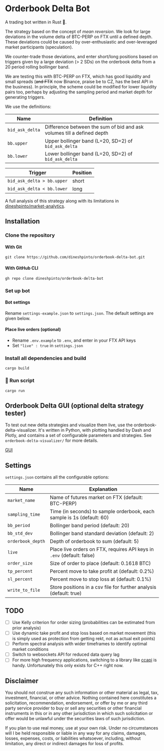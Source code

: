 # Orderbook Delta Bot

A trading bot written in Rust 🦀.

The strategy based on the concept of _mean reversion_. We look for large deviations in the volume delta of BTC-PERP on
FTX until a defined depth.
These deviations could be caused by over-enthusiastic and over-leveraged market participants (speculation).

We counter-trade those deviations, and enter short/long positions based on triggers given by a large deviation
(> 2 SDs) on the orderbook delta from a 20 period rolling bollinger band.

We are testing this with BTC-PERP on FTX, which has good liquidity and small spreads (~~and FTX~~ now Binance, praise be to CZ, has the best API
in the business). In principle, the scheme could be modified for lower liquidity pairs too, perhaps by adjusting
the sampling period and market depth for generating triggers.

We use the definitions:

| Name            | Definition                                                             |
| --------------- | ---------------------------------------------------------------------- |
| `bid_ask_delta` | Difference between the sum of bid and ask volumes till a defined depth |
| `bb.upper`      | Upper bollinger band (L=20, SD=2) of `bid_ask_delta`                   |
| `bb.lower`      | Lower bollinger band (L=20, SD=2) of `bid_ask_delta`                   |

| Trigger                    | Position |
| -------------------------- | -------- |
| `bid_ask_delta > bb.upper` | short    |
| `bid_ask_delta < bb.lower` | long     |

A full analysis of this strategy along with its limitations in
[dineshpinto/market-analytics](https://github.com/dineshpinto/market-analytics).

## Installation

### Clone the repository

#### With Git

```shell
git clone https://github.com/dineshpinto/orderbook-delta-bot.git
```

#### With GitHub CLI

```shell
gh repo clone dineshpinto/orderbook-delta-bot
```

### Set up bot

#### Bot settings

Rename `settings-example.json` to `settings.json`. The default settings are given below.

#### Place live orders (optional)

- Rename `.env.example` to `.env`, and enter in your FTX API keys
- Set `"live" : true` in `settings.json`

### Install all dependencies and build

```shell
cargo build
```

### 🫡 Run script

```shell
cargo run
```

## Orderbook Delta GUI (optional delta strategy tester)

To test out new delta strategies and visualize them live, use the orderbook-delta-visualizer.
It's written in Python, with plotting handled by Dash and Plotly, and contains a set of configurable parameters
and strategies. See `orderbook-delta-visualizer/` for more details.

[GUI](https://user-images.githubusercontent.com/15251343/176155957-e6096eb1-a1ef-4373-b66e-7ebaa83b5b84.mov)

## Settings

`settings.json` contains all the configurable options:

| Name              | Explanation                                                            |
| ----------------- | ---------------------------------------------------------------------- |
| `market_name`     | Name of futures market on FTX (default: BTC-PERP)                      |
| `sampling_time`   | Time (in seconds) to sample orderbook, each sample is 1s (default: 60) |
| `bb_period`       | Bollinger band period (default: 20)                                    |
| `bb_std_dev`      | Bollinger band standard deviation (default: 2)                         |
| `orderbook_depth` | Depth of orderbook to sum (default: 5)                                 |
| `live`            | Place live orders on FTX, requires API keys in `.env` (default: false) |
| `order_size`      | Size of order to place (default: 0.1618 BTC)                           |
| `tp_percent`      | Percent move to take profit at (default: 0.2%)                         |
| `sl_percent`      | Percent move to stop loss at (default: 0.1%)                           |
| `write_to_file`   | Store positions in a csv file for further analysis (default: true)     |

## TODO

- [ ] Use Kelly criterion for order sizing (probabilities can be estimated from prior analysis)
- [ ] Use dynamic take profit and stop loss based on market movement (this is simply used as protection from getting
      rekt, not as actual exit points)
- [ ] Perform spectral analysis with wider timeframes to identify optimal
      market conditions
- [ ] Switch to websockets API for reduced data query lag
- [ ] For more high frequency applications, switching to a library
      like [ccapi](https://github.com/crypto-chassis/ccapi/) is handy. Unfortunately this only exists for C++ right now.

## Disclaimer

You should not construe any such information or other material as legal,
tax, investment, financial, or other advice. Nothing contained here constitutes a solicitation, recommendation,
endorsement, or offer by me or any third party service provider to buy or sell any securities or other financial
instruments in this or in any other jurisdiction in which such solicitation or offer would be unlawful under the
securities laws of such jurisdiction.

If you plan to use real money, use at your own risk.
Under no circumstances will I be held responsible or liable in any way for any claims, damages, losses, expenses, costs,
or liabilities whatsoever, including, without limitation, any direct or indirect damages for loss of profits.
